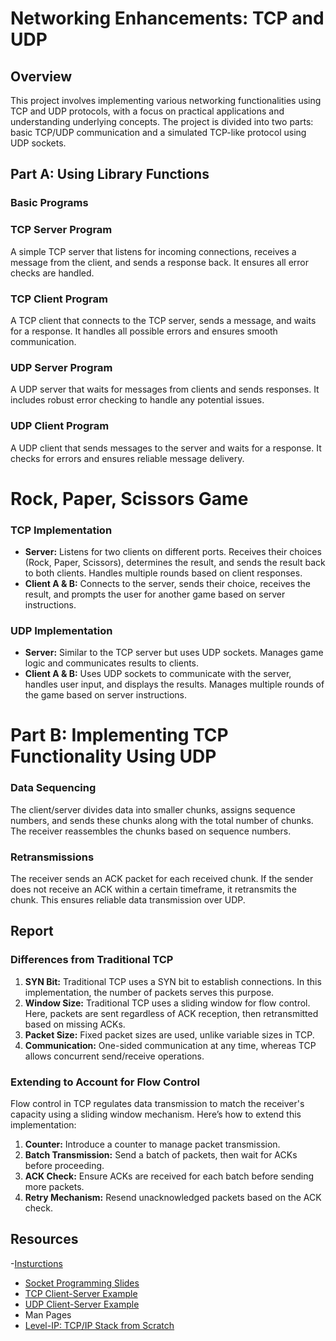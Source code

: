 # Networking Enhancements: TCP and UDP

## Overview

This project involves implementing various networking functionalities using TCP and UDP protocols, with a focus on practical applications and understanding underlying concepts. The project is divided into two parts: basic TCP/UDP communication and a simulated TCP-like protocol using UDP sockets.

## Part A: Using Library Functions

### Basic Programs

### TCP Server Program

A simple TCP server that listens for incoming connections, receives a message from the client, and sends a response back. It ensures all error checks are handled.

### TCP Client Program

A TCP client that connects to the TCP server, sends a message, and waits for a response. It handles all possible errors and ensures smooth communication.

### UDP Server Program

A UDP server that waits for messages from clients and sends responses. It includes robust error checking to handle any potential issues.

### UDP Client Program

A UDP client that sends messages to the server and waits for a response. It checks for errors and ensures reliable message delivery.

# Rock, Paper, Scissors Game

### TCP Implementation

- **Server:** Listens for two clients on different ports. Receives their choices (Rock, Paper, Scissors), determines the result, and sends the result back to both clients. Handles multiple rounds based on client responses.
- **Client A & B:** Connects to the server, sends their choice, receives the result, and prompts the user for another game based on server instructions.

### UDP Implementation

- **Server:** Similar to the TCP server but uses UDP sockets. Manages game logic and communicates results to clients.
- **Client A & B:** Uses UDP sockets to communicate with the server, handles user input, and displays the results. Manages multiple rounds of the game based on server instructions.

# Part B: Implementing TCP Functionality Using UDP

### Data Sequencing

The client/server divides data into smaller chunks, assigns sequence numbers, and sends these chunks along with the total number of chunks. The receiver reassembles the chunks based on sequence numbers.

### Retransmissions

The receiver sends an ACK packet for each received chunk. If the sender does not receive an ACK within a certain timeframe, it retransmits the chunk. This ensures reliable data transmission over UDP.

## Report

### Differences from Traditional TCP

1. **SYN Bit:** Traditional TCP uses a SYN bit to establish connections. In this implementation, the number of packets serves this purpose.
2. **Window Size:** Traditional TCP uses a sliding window for flow control. Here, packets are sent regardless of ACK reception, then retransmitted based on missing ACKs.
3. **Packet Size:** Fixed packet sizes are used, unlike variable sizes in TCP.
4. **Communication:** One-sided communication at any time, whereas TCP allows concurrent send/receive operations.

### Extending to Account for Flow Control

Flow control in TCP regulates data transmission to match the receiver's capacity using a sliding window mechanism. Here’s how to extend this implementation:

1. **Counter:** Introduce a counter to manage packet transmission.
2. **Batch Transmission:** Send a batch of packets, then wait for ACKs before proceeding.
3. **ACK Check:** Ensure ACKs are received for each batch before sending more packets.
4. **Retry Mechanism:** Resend unacknowledged packets based on the ACK check.

## Resources
-[Insturctions](https://karthikv1392.github.io/cs3301_osn/mini-projects/mp2)

- [Socket Programming Slides](https://www.csd.uoc.gr/~hy556/material/tutorials/cs556-3rd-tutorial.pdf)
- [TCP Client-Server Example](https://github.com/nikhilroxtomar/TCP-Client-Server-Implementation-in-C)
- [UDP Client-Server Example](https://github.com/nikhilroxtomar/UDP-Client-Server-implementation-in-C)
- Man Pages
- [Level-IP: TCP/IP Stack from Scratch](https://github.com/saminiir/level-ip)